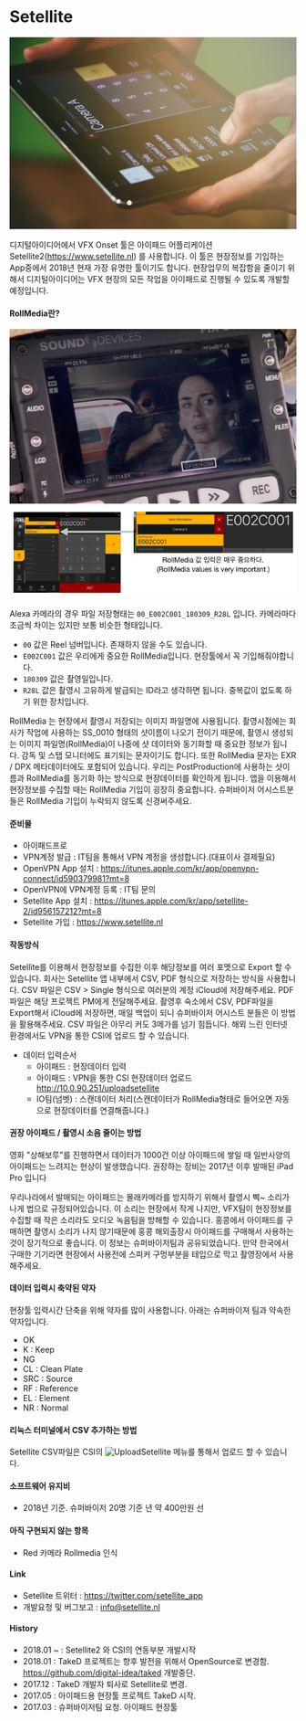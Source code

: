 # Setellite

![Setellite](figures/setellite.jpg?raw=true)


디지털아이디어에서 VFX Onset 툴은 아이패드 어플리케이션 Setellite2(https://www.setellite.nl) 를 사용합니다.
이 툴은 현장정보를 기입하는 App중에서 2018년 현재 가장 유명한 툴이기도 합니다.
현장업무의 복잡함을 줄이기 위해서 디지털아이디어는 VFX 현장의 모든 작업을
아이패드로 진행될 수 있도록 개발할 예정입니다.

#### RollMedia란?

![Rollmedia](figures/rollmedia.png?raw=true)
![RollmediaPoint](figures/rollmediapoint.png?raw=true)

Alexa 카메라의 경우 파일 저장형태는 `00_E002C001_180309_R28L` 입니다.
카메라마다 조금씩 차이는 있지만 보통 비슷한 형태입니다.

- `00` 값은 Reel 넘버입니다. 존재하지 않을 수도 있습니다.
- `E002C001` 값은 우리에게 중요한 RollMedia입니다. 현장툴에서 꼭 기입해줘야합니다.
- `180309` 값은 촬영일입니다.
- `R28L` 값은 촬영시 고유하게 발급되는 ID라고 생각하면 됩니다. 중복값이 없도록 하기 위한 장치입니다.

RollMedia 는 현장에서 촬영시 저장되는 이미지 파일명에 사용됩니다.
촬영시점에는 회사가 작업에 사용하는 SS_0010 형태의 샷이름이 나오기 전이기 때문에,
촬영시 생성되는 이미지 파일명(RollMedia)이 나중에 샷 데이터와 동기화할 때 중요한 정보가 됩니다.
감독 및 스탭 모니터에도 표기되는 문자이기도 합니다.
또한 RollMedia 문자는 EXR / DPX 메타데이터에도 포함되어 있습니다.
우리는 PostProduction에 사용하는 샷이름과 RollMedia를 동기화 하는 방식으로
현장데이터를 확인하게 됩니다.
앱을 이용해서 현장정보를 수집할 때는 RollMedia 기입이 굉장히 중요합니다.
슈퍼바이저 어시스트분들은 RollMedia 기입이 누락되지 않도록 신경써주세요.

#### 준비물
- 아이패드프로
- VPN계정 발급 : IT팀을 통해서 VPN 계정을 생성합니다.(대표이사 결제필요)
- OpenVPN App 설치 : https://itunes.apple.com/kr/app/openvpn-connect/id590379981?mt=8
- OpenVPN에 VPN계정 등록 : IT팀 문의
- Setellite App 설치 : https://itunes.apple.com/kr/app/setellite-2/id956157212?mt=8
- Setellite 가입 : https://www.setellite.nl

#### 작동방식
Setellite를 이용해서 현장정보를 수집한 이후 해당정보를 여러 포멧으로 Export 할 수 있습니다.
회사는 Setellite 앱 내부에서 CSV, PDF 형식으로 저장하는 방식을 사용합니다.
CSV 파일은 CSV > Single 형식으로 여러분의 계정 iCloud에 저장해주세요.
PDF 파일은 해당 프로젝트 PM에게 전달해주세요.
촬영후 숙소에서 CSV, PDF파일을 Export해서 iCloud에 저장하면, 매일 백업이 되니 슈퍼바이저 어시스트 분들은 이 방법을 활용해주세요.
CSV 파일은 아무리 커도 3메가를 넘기 힘듭니다. 해외 느린 인터넷 환경에서도 VPN을 통한 CSI에 업로드 할 수 있습니다.

- 데이터 입력순서
	- 아이패드 : 현장데이터 입력
	- 아이패드 : VPN을 통한 CSI 현장데이터 업로드 http://10.0.90.251/uploadsetellite
	- IO팀(넘벳) : 스캔데이터 처리(스캔데이터가 RollMedia형태로 들어오면 자동으로 현장데이터를 연결해줍니다.)

#### 권장 아이패드 / 촬영시 소음 줄이는 방법

영화 "상해보루"를 진행하면서 데이터가 1000건 이상 아이패드에 쌓일 때
일반사양의 아이패드는 느려지는 현상이 발생했습니다.
권장하는 장비는 2017년 이후 발매된 iPad Pro 입니다

우리나라에서 발매되는 아이패드는 몰래카메라를 방지하기 위해서
촬영시 삑~ 소리가 나게 법으로 규정되어있습니다.
이 소리는 현장에서 작게 나지만,  VFX팀이 현장정보를 수집할 때
작은 소리라도 오디오 녹음팀을 방해할 수 있습니다.
홍콩에서 아이패드를 구매하면 촬영시 소리가 나지 않기때문에
홍콩 해외출장시 아이패드를 구매해서 사용하는 것이 장기적으로 좋습니다.
이 정보는 슈퍼바이저팀과 공유되었습니다.
만약 한국에서 구매한 기기라면 현장에서 사용전에 스피커 구멍부분을
테입으로 막고 촬영장에서 사용해주세요.

#### 데이터 입력시 축약된 약자

현장툴 입력시간 단축을 위해 약자를 많이 사용합니다.
아래는 슈퍼바이져 팀과 약속한 약자입니다.

- OK
- K : Keep
- NG
- CL : Clean Plate
- SRC : Source
- RF : Reference
- EL : Element
- NR : Normal

#### 리눅스 터미널에서 CSV 추가하는 방법

Setellite CSV파일은 CSI의 ![UploadSetellite](http://127.0.0.1/uploadsetellite) 메뉴를 통해서 업로드 할 수 있습니다.

#### 소프트웨어 유지비
- 2018년 기준. 슈퍼바이저 20명 기준 년 약 400만원 선

#### 아직 구현되지 않는 항목
- Red 카메라 Rollmedia 인식

#### Link
- Setellite 트위터 : https://twitter.com/setellite_app
- 개발요청 및 버그보고 : info@setellite.nl

#### History
- 2018.01 ~ : Setellite2 와 CSI의 연동부분 개발시작
- 2018.01 : TakeD 프로젝트는 향후 발전을 위해서 OpenSource로 변경함. https://github.com/digital-idea/taked 개발중단.
- 2017.12 : TakeD 개발자 퇴사로 Setellite로 변경.
- 2017.05 : 아이패드용 현장툴 프로젝트 TakeD 시작.
- 2017.03 : 슈퍼바이저팀 요청. 아이패드 현장툴
